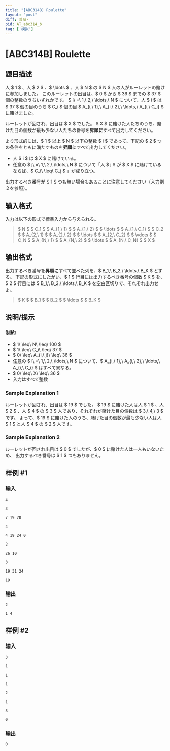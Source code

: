 ```yaml
---
title: "[ABC314B] Roulette"
layout: "post"
diff: 普及-
pid: AT_abc314_b
tag: ['模拟']
---
```


# [ABC314B] Roulette

## 题目描述

[problemUrl]: https://atcoder.jp/contests/abc314/tasks/abc314_b

人 $ 1 $ 、人 $ 2 $ 、$ \ldots $ 、人 $ N $ の $ N $ 人の人がルーレットの賭けに参加しました。 このルーレットの出目は、$ 0 $ から $ 36 $ までの $ 37 $ 個の整数のうちいずれかです。 $ i\ =\ 1,\ 2,\ \ldots,\ N $ について、人 $ i $ は $ 37 $ 個の目のうち $ C_i $ 個の目 $ A_{i,\ 1},\ A_{i,\ 2},\ \ldots,\ A_{i,\ C_i} $ に賭けました。

ルーレットが回され、出目は $ X $ でした。 $ X $ に賭けた人たちのうち、賭けた目の個数が最も少ない人たちの番号を**昇順に**すべて出力してください。

より形式的には、$ 1 $ 以上 $ N $ 以下の整数 $ i $ であって、下記の $ 2 $ つの条件をともに満たすものを**昇順に**すべて出力してください。

- 人 $ i $ は $ X $ に賭けている。
- 任意の $ j\ =\ 1,\ 2,\ \ldots,\ N $ について「人 $ j $ が $ X $ に賭けているならば、$ C_i\ \leq\ C_j $ 」が成り立つ。
 
出力するべき番号が $ 1 $ つも無い場合もあることに注意してください（入力例２を参照）。

## 输入格式

入力は以下の形式で標準入力から与えられる。

> $ N $ $ C_1 $ $ A_{1,\ 1} $ $ A_{1,\ 2} $ $ \ldots $ $ A_{1,\ C_1} $ $ C_2 $ $ A_{2,\ 1} $ $ A_{2,\ 2} $ $ \ldots $ $ A_{2,\ C_2} $ $ \vdots $ $ C_N $ $ A_{N,\ 1} $ $ A_{N,\ 2} $ $ \ldots $ $ A_{N,\ C_N} $ $ X $

## 输出格式

出力するべき番号を**昇順に**すベて並べた列を、$ B_1,\ B_2,\ \ldots,\ B_K $ とする。 下記の形式にしたがい、$ 1 $ 行目には出力するべき番号の個数 $ K $ を、 $ 2 $ 行目には $ B_1,\ B_2,\ \ldots,\ B_K $ を空白区切りで、それぞれ出力せよ。

> $ K $ $ B_1 $ $ B_2 $ $ \ldots $ $ B_K $

## 说明/提示

### 制約

- $ 1\ \leq\ N\ \leq\ 100 $
- $ 1\ \leq\ C_i\ \leq\ 37 $
- $ 0\ \leq\ A_{i,\ j}\ \leq\ 36 $
- 任意の $ i\ =\ 1,\ 2,\ \ldots,\ N $ について、$ A_{i,\ 1},\ A_{i,\ 2},\ \ldots,\ A_{i,\ C_i} $ はすべて異なる。
- $ 0\ \leq\ X\ \leq\ 36 $
- 入力はすべて整数
 
### Sample Explanation 1

ルーレットが回され、出目は $ 19 $ でした。 $ 19 $ に賭けた人は人 $ 1 $ 、人 $ 2 $ 、人 $ 4 $ の $ 3 $ 人であり、それぞれが賭けた目の個数は $ 3,\ 4,\ 3 $ です。 よって、$ 19 $ に賭けた人のうち、賭けた目の個数が最も少ない人は人 $ 1 $ と人 $ 4 $ の $ 2 $ 人です。

### Sample Explanation 2

ルーレットが回され出目は $ 0 $ でしたが、$ 0 $ に賭けた人は一人もいないため、 出力するべき番号は $ 1 $ つもありません。

## 样例 #1

### 输入

```
4
3
7 19 20
4
4 19 24 0
2
26 10
3
19 31 24
19
```

### 输出

```
2
1 4
```

## 样例 #2

### 输入

```
3
1
1
1
2
1
3
0
```

### 输出

```
0
```

